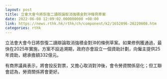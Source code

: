 ```yaml
---
layout: post
title: 立會大會今將恢復二讀辯論取消強積金對沖條例草案
date: 2022-06-08 12:09:02.000000000 +08:00
link: https://news.rthk.hk/rthk/ch/component/k2/1652096-20220608.htm
categories: rthk
---
```


立法會大會今日將恢復二讀辯論取消強積金對沖的條例草案。如果修例獲通過，最快在2025年實施，方案不設追溯期，政府亦會設立一個資助計劃，向僱主提供25年資助，總承擔額332億元。

有商界議員表示，將會投反對票，又擔心取消對沖後，會令勞資關係惡化；但工聯會認為，勞資關係將會更好。
